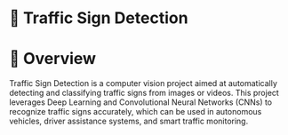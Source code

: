 # 🚦 Traffic Sign Detection

# 📌 Overview

Traffic Sign Detection is a computer vision project aimed at automatically detecting and classifying traffic signs from images or videos. This project leverages Deep Learning and Convolutional Neural Networks (CNNs) to recognize traffic signs accurately, which can be used in autonomous vehicles, driver assistance systems, and smart traffic monitoring.
